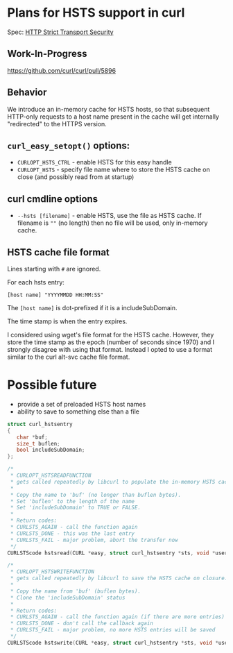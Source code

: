 # Plans for HSTS support in curl

Spec: [HTTP Strict Transport Security](https://tools.ietf.org/html/rfc6797)

## Work-In-Progress

https://github.com/curl/curl/pull/5896

## Behavior

We introduce an in-memory cache for HSTS hosts, so that subsequent HTTP-only requests to a host name present in the cache will get internally "redirected" to the HTTPS version.

## `curl_easy_setopt()` options:

 - `CURLOPT_HSTS_CTRL` - enable HSTS for this easy handle
 - `CURLOPT_HSTS` - specify file name where to store the HSTS cache on close (and possibly read from at startup)

## curl cmdline options

 - `--hsts [filename]` - enable HSTS, use the file as HSTS cache. If filename is `""` (no length) then no file will be used, only in-memory cache.

## HSTS cache file format

Lines starting with `#` are ignored.

For each hsts entry:

    [host name] "YYYYMMDD HH:MM:SS"

The `[host name]` is dot-prefixed if it is a includeSubDomain.

The time stamp is when the entry expires.

I considered using wget's file format for the HSTS cache. However, they store the time stamp as the epoch (number of seconds since 1970) and I strongly disagree with using that format. Instead I opted to use a format similar to the curl alt-svc cache file format.

# Possible future

 - provide a set of preloaded HSTS host names
 - ability to save to something else than a file

~~~c
struct curl_hstsentry
{
   char *buf;
   size_t buflen;
   bool includeSubDomain;
};

/*
 * CURLOPT_HSTSREADFUNCTION
 * gets called repeatedly by libcurl to populate the in-memory HSTS cache.
 *
 * Copy the name to 'buf' (no longer than buflen bytes).
 * Set 'buflen' to the length of the name
 * Set 'includeSubDomain' to TRUE or FALSE.
 *
 * Return codes:
 * CURLSTS_AGAIN - call the function again
 * CURLSTS_DONE - this was the last entry
 * CURLSTS_FAIL - major problem, abort the transfer now
 */
CURLSTScode hstsread(CURL *easy, struct curl_hstsentry *sts, void *userp);

/*
 * CURLOPT_HSTSWRITEFUNCTION
 * gets called repeatedly by libcurl to save the HSTS cache on closure.
 *
 * Copy the name from 'buf' (buflen bytes).
 * Clone the 'includeSubDomain' status
 *
 * Return codes:
 * CURLSTS_AGAIN - call the function again (if there are more entries)
 * CURLSTS_DONE - don't call the callback again
 * CURLSTS_FAIL - major problem, no more HSTS entries will be saved
 */
CURLSTScode hstswrite(CURL *easy, struct curl_hstsentry *sts, void *userp);